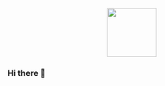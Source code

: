 <div id="header" align="center">
  <img src="https://media.giphy.com/media/xT9C25UNTwfZuk85WP/giphy-downsized-large.gif" width="100"/>
</div>

### Hi there 👋

<!--
**ssoni11/ssoni11** is a ✨ _special_ ✨ repository because its `README.md` (this file) appears on your GitHub profile.

Here are some ideas to get you started:

- 🔭 I’m currently working on ...
- 🌱 I’m currently learning ...
- 👯 I’m looking to collaborate on ...
- 🤔 I’m looking for help with ...
- 💬 Ask me about ...
- 📫 How to reach me: ...
- 😄 Pronouns: ...
- ⚡ Fun fact: ...
-->
